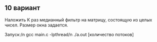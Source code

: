 ## 10 вариант

Наложить K раз медианный фильтр на матрицу, состоящую из целых чисел. Размер окна задается.

Запуск:/n
gcc main.c -lpthread/n
./a.out [количество потоков]
